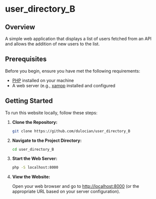 # user_directory_B

## Overview

A simple web application that displays a list of users fetched from an API and allows the addition of new users to the list.

## Prerequisites

Before you begin, ensure you have met the following requirements:

- [PHP](https://www.php.net/) installed on your machine
- A web server (e.g., [xampp](https://www.apachefriends.org/download.html) installed and configured

## Getting Started

To run this website locally, follow these steps:

1. **Clone the Repository:**

    ```bash
    git clone https://github.com/dulocian/user_directory_B
    ```

2. **Navigate to the Project Directory:**

    ```bash
    cd user_directory_B
    ```

3. **Start the Web Server:**

    ```bash
    php -S localhost:8000
    ```

4. **View the Website:**

    Open your web browser and go to [http://localhost:8000](http://localhost:8000) (or the appropriate URL based on your server configuration).
